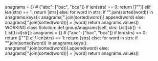 anagrams = {} # {"abc": ["bac", "bca"]}
if len(strs) == 0:
return [[""]]
elif len(strs) == 1:
return [strs]
else:
for word in strs:
if "".join(sorted(word)) in anagrams.keys():
anagrams[''.join(sorted(word))].append(word)
else:
anagrams[''.join(sorted(word))] = [word]
return anagrams.values()
WORKING
class Solution:
def groupAnagrams(self, strs: List[str]) -> List[List[str]]:
anagrams = {} # {"abc": ["bac", "bca"]}
if len(strs) == 0:
return [[""]]
elif len(strs) == 1:
return [strs]
else:
for word in strs:
if "".join(sorted(word)) in anagrams.keys():
anagrams[''.join(sorted(word))].append(word)
else:
anagrams[''.join(sorted(word))] = [word]
return anagrams.values()